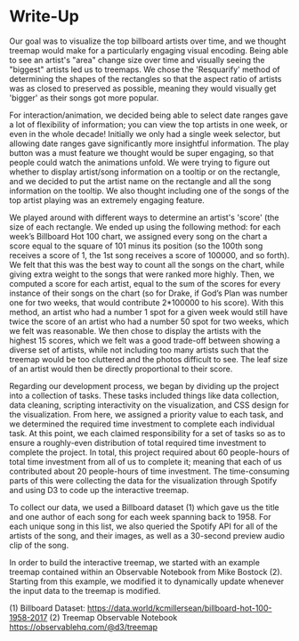 # Write-Up

Our goal was to visualize the top billboard artists over time, and we thought treemap would make for a particularly engaging visual encoding. Being able to see an artist's "area" change size over time and visually seeing the "biggest" artists led us to treemaps. We chose the 'Resquarify' method of determining the shapes of the rectangles so that the aspect ratio of artists was as closed to preserved as possible, meaning they would visually get 'bigger' as their songs got more popular. 

For interaction/animation, we decided being able to select date ranges gave a lot of flexibility of information; you can view the top artists in one week, or even in the whole decade! Initially we only had a single week selector, but allowing date ranges gave significantly more insightful information. The play button was a must feature we thought would be super engaging, so that people could watch the animations unfold. We were trying to figure out whether to display artist/song information on a tooltip or on the rectangle, and we decided to put the artist name on the rectangle and all the song information on the tooltip. We also thought including one of the songs of the top artist playing was an extremely engaging feature.
	
We played around with different ways to determine an artist's 'score' (the size of each rectangle. We ended up using the following method: for each week’s Billboard Hot 100 chart, we assigned every song on the chart a score equal to the square of 101 minus its position (so the 100th song receives a score of 1, the 1st song receives a score of 100000, and so forth). We felt that this was the best way to count all the songs on the chart, while giving extra weight to the songs that were ranked more highly. Then, we computed a score for each artist, equal to the sum of the scores for every instance of their songs on the chart (so for Drake, if God’s Plan was number one for two weeks, that would contribute 2*100000 to his score). With this method, an artist who had a number 1 spot for a given week would still have twice the score of an artist who had a number 50 spot for two weeks, which we felt was reasonable. We then chose to display the artists with the highest 15 scores, which we felt was a good trade-off between showing a diverse set of artists, while not including too many artists such that the treemap would be too cluttered and the photos difficult to see. The leaf size of an artist would then be directly proportional to their score.

Regarding our development process, we began by dividing up the project into a collection of tasks. These tasks included things like data collection, data cleaning, scripting interactivity on the visualization, and CSS design for the visualization. From here, we assigned a priority value to each task, and we determined the required time investment to complete each individual task. At this point, we each claimed responsibility for a set of tasks so as to ensure a roughly-even distribution of total required time investment to complete the project. In total, this project required about 60 people-hours of total time investment from all of us to complete it; meaning that each of us contributed about 20 people-hours of time investment. The time-consuming parts of this were collecting the data for the visualization through Spotify and using D3 to code up the interactive treemap. 

To collect our data, we used a Billboard dataset (1) which gave us the title and one author of each song for each week spanning back to 1958. For each unique song in this list, we also queried the Spotify API for all of the artists of the song, and their images, as well as a 30-second preview audio clip of the song.
	
In order to build the interactive treemap, we started with an example treemap contained within an Observable Notebook from Mike Bostock (2). Starting from this example, we modified it to dynamically update whenever the input data to the treemap is modified.

(1) Billboard Dataset: https://data.world/kcmillersean/billboard-hot-100-1958-2017
(2) Treemap Observable Notebook https://observablehq.com/@d3/treemap
